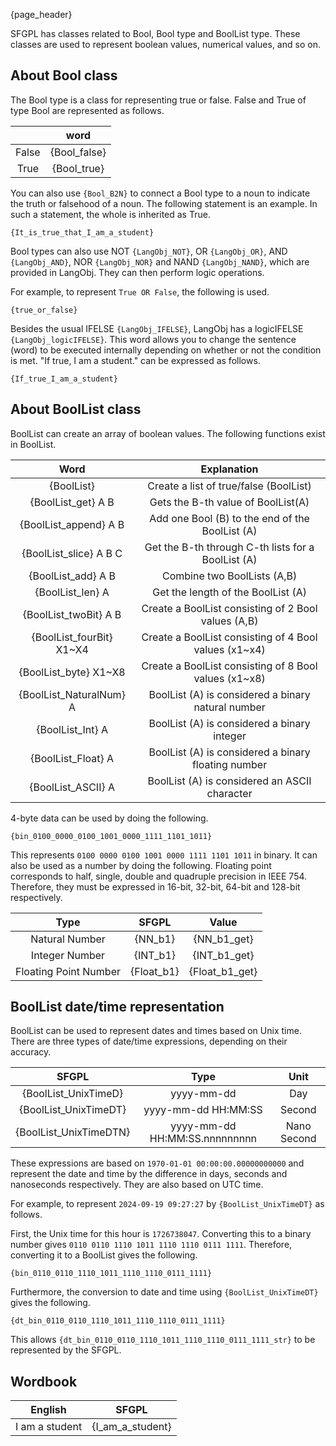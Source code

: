 {page_header}

SFGPL has classes related to Bool, Bool type and BoolList type.
These classes are used to represent boolean values, numerical values, and so on.

## About Bool class

The Bool type is a class for representing true or false.
False and True of type Bool are represented as follows.

||word|
|:-:|:-:|
|False|{Bool_false}|
|True|{Bool_true}|

You can also use ```{Bool_B2N}``` to connect a Bool type to a noun to indicate the truth or falsehood of a noun.
The following statement is an example.
In such a statement, the whole is inherited as True.

```SFGPL
{It_is_true_that_I_am_a_student}
```

Bool types can also use NOT ```{LangObj_NOT}```, OR ```{LangObj_OR}```, AND ```{LangObj_AND}```, NOR ```{LangObj_NOR}``` and NAND ```{LangObj_NAND}```, which are provided in LangObj. 
They can then perform logic operations.

For example, to represent ```True OR False```, the following is used.

```SFGPL
{true_or_false}
```

Besides the usual IFELSE ```{LangObj_IFELSE}```, LangObj has a logicIFELSE ```{LangObj_logicIFELSE}```.
This word allows you to change the sentence (word) to be executed internally depending on whether or not the condition is met.
"If true, I am a student." can be expressed as follows.

```SFGPL
{If_true_I_am_a_student}
```

## About BoolList class

BoolList can create an array of boolean values.
The following functions exist in BoolList.

|Word|Explanation|
|:-:|:-:|
|{BoolList}|Create a list of true/false (BoolList)|
|{BoolList_get} A B|Gets the B-th value of BoolList(A)|
|{BoolList_append} A B|Add one Bool (B) to the end of the BoolList (A)|
|{BoolList_slice} A B C|Get the B-th through C-th lists for a BoolList (A)|
|{BoolList_add} A B|Combine two BoolLists (A,B)|
|{BoolList_len} A|Get the length of the BoolList (A)|
|{BoolList_twoBit} A B|Create a BoolList consisting of 2 Bool values (A,B)|
|{BoolList_fourBit} X1~X4|Create a BoolList consisting of 4 Bool values (x1~x4)|
|{BoolList_byte} X1~X8|Create a BoolList consisting of 8 Bool values (x1~x8)|
|{BoolList_NaturalNum} A|BoolList (A) is considered a binary natural number|
|{BoolList_Int} A|BoolList (A) is considered a binary integer|
|{BoolList_Float} A|BoolList (A) is considered a binary floating number|
|{BoolList_ASCII} A|BoolList (A) is considered an ASCII character|

4-byte data can be used by doing the following.

```SFGPL
{bin_0100_0000_0100_1001_0000_1111_1101_1011}
```

This represents ```0100 0000 0100 1001 0000 1111 1101 1011``` in binary.
It can also be used as a number by doing the following.
Floating point corresponds to half, single, double and quadruple precision in IEEE 754.
Therefore, they must be expressed in 16-bit, 32-bit, 64-bit and 128-bit respectively.

|Type|SFGPL|Value|
|:-:|:-:|:-:|
|Natural Number|{NN_b1}|{NN_b1_get}|
|Integer Number|{INT_b1}|{INT_b1_get}|
|Floating Point Number|{Float_b1}|{Float_b1_get}|

## BoolList date/time representation

BoolList can be used to represent dates and times based on Unix time.
There are three types of date/time expressions, depending on their accuracy.

|SFGPL|Type|Unit|
|:-:|:-:|:-:|
|{BoolList_UnixTimeD}|yyyy-mm-dd|Day|
|{BoolList_UnixTimeDT}|yyyy-mm-dd HH:MM:SS|Second|
|{BoolList_UnixTimeDTN}|yyyy-mm-dd HH:MM:SS.nnnnnnnnn|Nano Second|

These expressions are based on ```1970-01-01 00:00:00.00000000000``` and represent the date and time by the difference in days, seconds and nanoseconds respectively.
They are also based on UTC time.

For example, to represent ```2024-09-19 09:27:27``` by ```{BoolList_UnixTimeDT}``` as follows.

First, the Unix time for this hour is ```1726738047```.
Converting this to a binary number gives ```0110 0110 1110 1011 1110 1110 0111 1111```.
Therefore, converting it to a BoolList gives the following.

```SFGPL
{bin_0110_0110_1110_1011_1110_1110_0111_1111}
```

Furthermore, the conversion to date and time using ```{BoolList_UnixTimeDT}``` gives the following.

```SFGPL
{dt_bin_0110_0110_1110_1011_1110_1110_0111_1111}
```

This allows ```{dt_bin_0110_0110_1110_1011_1110_1110_0111_1111_str}``` to be represented by the SFGPL.

## Wordbook

|English|SFGPL|
|:-:|:-:|
|I am a student|{I_am_a_student}|
